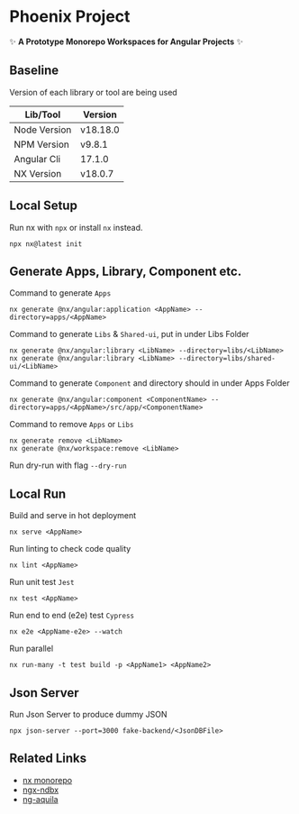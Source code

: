 # Phoenix Project

✨ **A Prototype Monorepo Workspaces for Angular Projects** ✨

## Baseline
Version of each library or tool are being used

| Lib/Tool     | Version  |
|--------------|----------|
| Node Version | v18.18.0 |
| NPM Version  | v9.8.1   |
| Angular Cli  | 17.1.0   |
| NX Version   | v18.0.7  |

## Local Setup 
Run nx with `npx` or install `nx` instead.
```
npx nx@latest init
```
## Generate Apps, Library, Component etc.
Command to generate `Apps`
```
nx generate @nx/angular:application <AppName> --directory=apps/<AppName>
```
Command to generate `Libs` & `Shared-ui`, put in under Libs Folder
```
nx generate @nx/angular:library <LibName> --directory=libs/<LibName>
nx generate @nx/angular:library <LibName> --directory=libs/shared-ui/<LibName>
```
Command to generate `Component` and directory should in under Apps Folder 
```
nx generate @nx/angular:component <ComponentName> --directory=apps/<AppName>/src/app/<ComponentName>
```
Command to remove `Apps` or `Libs`
```
nx generate remove <LibName>
nx generate @nx/workspace:remove <LibName>
```
Run dry-run with flag `--dry-run`

## Local Run
Build and serve in hot deployment
```
nx serve <AppName>
```
Run linting to check code quality
```
nx lint <AppName>
```
Run unit test `Jest`
```
nx test <AppName>
```
Run end to end (e2e) test `Cypress`
```
nx e2e <AppName-e2e> --watch
```
Run parallel
```
nx run-many -t test build -p <AppName1> <AppName2>
```
## Json Server
Run Json Server to produce dummy JSON
```
npx json-server --port=3000 fake-backend/<JsonDBFile>
```
## Related Links
- [nx monorepo](https://nx.dev/)
- [ngx-ndbx](https://ngx-ndbx.frameworks.allianz.io/welcome)
- [ng-aquila](https://allianz.github.io/ng-aquila/welcome)
